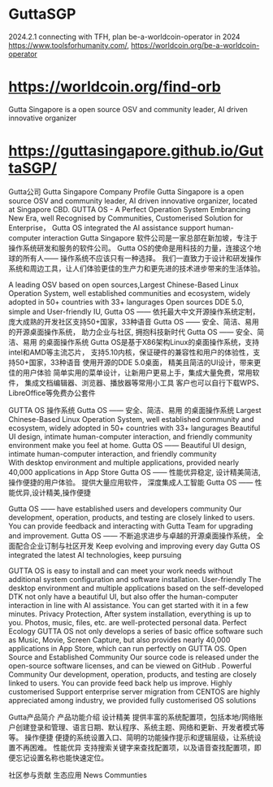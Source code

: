 # GuttaSGP

2024.2.1 connecting with TFH, plan be-a-worldcoin-operator in 2024
https://www.toolsforhumanity.com/,
https://worldcoin.org/be-a-worldcoin-operator
# https://worldcoin.org/find-orb

Gutta Singapore is a open source OSV and community leader, AI driven innovative organizer 
# https://guttasingapore.github.io/GuttaSGP/

Gutta公司 Gutta Singapore Company Profile
Gutta Singapore is a open source OSV and community leader, AI driven innovative organizer, located at Singapore CBD.
GUTTA OS - A Perfect Operation System Embrancing New Era, well Recognised by Communities, Customerised Solution for Enterprise， Gutta OS integrated the AI assistance support human-computer interaction 
Gutta Singapore 软件公司是一家总部在新加坡，专注于操作系统研发和服务的软件公司。
Gutta OS的使命是用科技的力量，连接这个地球的所有人—— 操作系统不应该只有一种选择。
我们一直致力于设计和研发操作系统和周边工具，让人们体验更佳的生产力和更先进的技术进步带来的生活体验。

A leading OSV based on open sources,Largest Chinese-Based Linux Operation System, well established communities and ecosystem, widely adopted in 50+ countries with 33+ langurages
Open sources DDE 5.0, simple and User-friendly IU, Gutta OS —— 依托最大中文开源操作系统定制，庞大成熟的开发社区支持50+国家，33种语音
Gutta OS —— 安全、简洁、易用 的开源桌面操作系统， 助力企业与社区, 拥抱科技新时代
Gutta OS —— 安全、简洁、易用 的桌面操作系统
Gutta OS是基于X86架构Linux的桌面操作系统，支持intel和AMD等主流芯片， 支持5.10内核，保证硬件的兼容性和用户的体验性，支持50+国家，33种语音
使用开源的DDE 5.0桌面， 精美且简洁的UI设计，带来更佳的用户体验
简单实用的菜单设计，让新用户更易上手，集成大量免费，常用软件， 集成文档编辑器、浏览器、播放器等常用小工具
客户也可以自行下载WPS、LibreOffice等免费办公套件

GUTTA OS 操作系统 
Gutta OS —— 安全、简洁、易用 的桌面操作系统
Largest Chinese-Based Linux Operation System, well established community and ecosystem, widely adopted in 50+ countries with 33+ langurages
 Beautiful UI design, intimate human-computer interaction, and friendly community environment make you feel at home. 
Gutta OS —— Beautiful UI design, intimate human-computer interaction, and friendly community  <br />
With desktop environment and multiple applications, provided nearly 40,000 applications in App Store
Gutta OS ——  性能优异稳定, 设计精美简洁, 操作便捷的用户体验。 提供大量应用软件， 深度集成人工智能
Gutta OS —— 性能优异,设计精美,操作便捷

Gutta OS —— have established users and developers community 
Our development, operation, products, and testing are closely linked to users. You can provide feedback and interacting with Gutta Team for upgrading and improvement.
Gutta OS —— 不断追求进步与卓越的开源桌面操作系统， 全面配合企业订制与社区开发
Keep evolving and improving every day
Gutta OS integrated the latest AI technologies, keep pursuing 

GUTTA OS is easy to install and can meet your work needs without additional system configuration and software installation. 
User-friendly
The desktop environment and multiple applications based on the self-developed DTK not only have a beautiful UI, but also offer the human-computer interaction in line with AI assistance. You can get started with it in a few minutes.
Privacy Protection, After system installation, everything is up to you. Photos, music, files, etc. are well-protected personal data. 
Perfect Ecology
GUTTA OS not only develops a series of basic office software such as Music, Movie, Screen Capture, but also provides nearly 40,000 applications in App Store, which can run perfectly on GUTTA OS.
Open Source and Established Community
Our source code is released under the open-source software licenses, and can be viewed on GitHub .
Powerful Community
Our development, operation, products, and testing are closely linked to users. You can provide feed back help us improve.
Highly customerised
Support enterprise server migration from CENTOS are highly appreciated among industry, we provided fully customerised OS solutions

Gutta产品简介
产品功能介绍
设计精美
提供丰富的系统配置项，包括本地/网络账户创建登录和管理、语言日期、默认程序、系统主题、网络和更新、开发者模式等等。
操作便捷
便捷的系统设置入口、简明的功能操作提示和逻辑层级，让系统设置不再困难。 
性能优异
支持搜索关键字来查找配置项，以及语音查找配置项，即便忘记设置名称也能快速定位。

社区参与贡献
生态应用
News 
Communties
